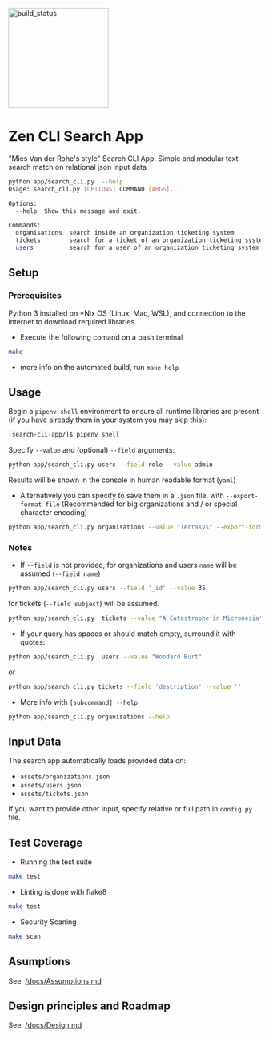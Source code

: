 [<img src="https://github.com/marcosnr/search-cli-app/workflows/build/badge.svg" alt="build_status" width="200"/>](https://github.com/marcosnr/search-cli-app/actions)

# Zen CLI Search App

"Mies Van der Rohe's style" Search CLI App. 
Simple and modular text search match on relational json input data

```bash
python app/search_cli.py  --help
Usage: search_cli.py [OPTIONS] COMMAND [ARGS]...

Options:
  --help  Show this message and exit.

Commands:
  organisations  search inside an organization ticketing system
  tickets        search for a ticket of an organization ticketing system
  users          search for a user of an organization ticketing system
```
## Setup

### Prerequisites

Python 3 installed on *Nix OS (Linux, Mac, WSL), and connection to the internet to download required libraries.
- Execute the following comand on a bash terminal

```bash
make
```
- more info on the automated build, run `make help`

## Usage

Begin a `pipenv shell` environment to ensure all runtime libraries are present (if you have already them in your system you may skip this):

```bash
[search-cli-app/]$ pipenv shell
```

Specify `--value` and (optional) `--field` arguments:

```bash
python app/search_cli.py users --field role --value admin
```

Results will be shown in the console in human readable format (`yaml`)

* Alternatively you can specify to save them in a `.json` file, with `--export-format file`
(Recommended for big organizations and / or special character encoding)

```bash
python app/search_cli.py organisations --value "Terrasys" --export-format file
```

### Notes

*  If `--field` is not provided, for organizations and users `name` will be assumed (`--field name`)

```bash
python app/search_cli.py users --field '_id' --value 35
```

for tickets (`--field subject`) will be assumed. 

```bash
python app/search_cli.py  tickets --value "A Catastrophe in Micronesia"
```

* If your query has spaces or should match empty, surround it with quotes:
```bash
python app/search_cli.py  users --value "Woodard Burt"
```
or
```bash
python app/search_cli.py tickets --field 'description' --value ''
```

* More info with `[subcommand] --help` 

```bash
python app/search_cli.py organisations --help
```

## Input Data

The search app automatically loads provided data on:
- `assets/organizations.json`
- `assets/users.json`
- `assets/tickets.json`

If you want to provide other input, specify relative or full path in `config.py` file.

## Test Coverage

* Running the test suite

```bash
make test
```

* Linting is done with flake8

```bash
make test
```
* Security Scaning

```bash
make scan
```

## Asumptions

See: [/docs/Assumptions.md](/docs/Assumptions.md)

## Design principles and Roadmap

See: [/docs/Design.md](/docs/Design.md)